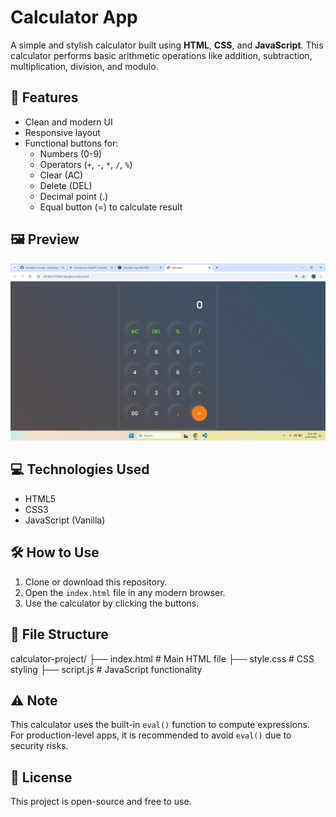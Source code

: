 # Calculator App

A simple and stylish calculator built using **HTML**, **CSS**, and **JavaScript**. This calculator performs basic arithmetic operations like addition, subtraction, multiplication, division, and modulo.

## 🚀 Features

- Clean and modern UI
- Responsive layout
- Functional buttons for:
  - Numbers (0-9)
  - Operators (`+`, `-`, `*`, `/`, `%`)
  - Clear (AC)
  - Delete (DEL)
  - Decimal point (.)
  - Equal button (=) to calculate result

## 🖼️ Preview

![Calculator UI](screenshot.png) <!-- You can add a screenshot of the calculator UI here -->

## 💻 Technologies Used

- HTML5
- CSS3
- JavaScript (Vanilla)

## 🛠️ How to Use

1. Clone or download this repository.
2. Open the `index.html` file in any modern browser.
3. Use the calculator by clicking the buttons.

## 📁 File Structure

calculator-project/
├── index.html # Main HTML file
├── style.css # CSS styling
├── script.js # JavaScript functionality


## ⚠️ Note

This calculator uses the built-in `eval()` function to compute expressions. For production-level apps, it is recommended to avoid `eval()` due to security risks.

## 📄 License

This project is open-source and free to use.


